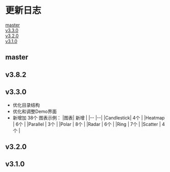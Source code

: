 # 更新日志

[master](#master)  
[v3.3.0](#v3.3.0)  
[v3.2.0](#v3.2.0)  
[v3.1.0](#v3.1.0)  

## master

## v3.8.2

## v3.3.0

* 优化目录结构
* 优化和调整Demo界面
* 新增加 38个 图表示例：
    |图表| 新增 |
    |-- |--|
    |Candlestick| 4个 |
    |Heatmap    | 6个 |
    |Parallel   | 3个 |
    |Polar      | 8个 |
    |Radar      | 6个 |
    |Ring       | 7个 |
    |Scatter    | 4个 |

## v3.2.0

## v3.1.0
